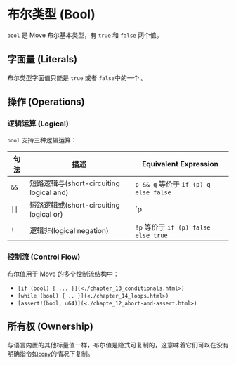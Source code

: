 # 布尔类型 (Bool)

`bool` 是 Move 布尔基本类型，有 `true` 和 `false` 两个值。

## 字面量 (Literals)

布尔类型字面值只能是 `true` 或者 `false`中的一个 。

## 操作 (Operations)

### 逻辑运算 (Logical)


`bool` 支持三种逻辑运算：

| 句法 | 描述                  | Equivalent Expression                           |
| ------ | ---------------------------- | ----------------------------------------------- |
| `&&`   | 短路逻辑与(short-circuiting logical and) | `p && q` 等价于 `if (p) q else false` |
| <code>&vert;&vert;</code>   | 短路逻辑或(short-circuiting logical or)  | `p || q` 等价于 `if (p) true else q`  |
| `!`    | 逻辑非(logical negation)            | `!p` 等价于 `if (p) false else true`  |


### 控制流 (Control Flow)

布尔值用于 Move 的多个控制流结构中：

- `[if (bool) { ... }](<./chapter_13_conditionals.html>)`
- `[while (bool) { .. }](<./chapter_14_loops.html>)`
- `[assert!(bool, u64)](<./chapte_12_abort-and-assert.html>)`

## 所有权 (Ownership)

与语言内置的其他标量值一样，布尔值是隐式可复制的，这意味着它们可以在没有明确指令如[`copy`](./variables.md#move-and-copy)的情况下复制。